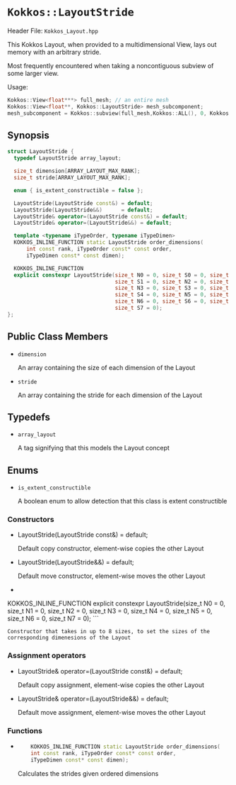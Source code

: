 # `Kokkos::LayoutStride`

Header File: `Kokkos_Layout.hpp`

This Kokkos Layout, when provided to a multidimensional View, lays out memory with an arbitrary stride.

Most frequently encountered when taking a noncontiguous subview of some larger view.

Usage: 

  ```c++
  Kokkos::View<float***> full_mesh; // an entire mesh
  Kokkos::View<float**, Kokkos::LayoutStride> mesh_subcomponent;
  mesh_subcomponent = Kokkos::subview(full_mesh,Kokkos::ALL(), 0, Kokkos::ALL()); // take x and z components
  ```

## Synopsis 
  ```c++
  struct LayoutStride {
    typedef LayoutStride array_layout;
  
    size_t dimension[ARRAY_LAYOUT_MAX_RANK];
    size_t stride[ARRAY_LAYOUT_MAX_RANK];
  
    enum { is_extent_constructible = false };
  
    LayoutStride(LayoutStride const&) = default;
    LayoutStride(LayoutStride&&)      = default;
    LayoutStride& operator=(LayoutStride const&) = default;
    LayoutStride& operator=(LayoutStride&&) = default;
  
    template <typename iTypeOrder, typename iTypeDimen>
    KOKKOS_INLINE_FUNCTION static LayoutStride order_dimensions(
        int const rank, iTypeOrder const* const order,
        iTypeDimen const* const dimen);

    KOKKOS_INLINE_FUNCTION
    explicit constexpr LayoutStride(size_t N0 = 0, size_t S0 = 0, size_t N1 = 0,
                                    size_t S1 = 0, size_t N2 = 0, size_t S2 = 0,
                                    size_t N3 = 0, size_t S3 = 0, size_t N4 = 0,
                                    size_t S4 = 0, size_t N5 = 0, size_t S5 = 0,
                                    size_t N6 = 0, size_t S6 = 0, size_t N7 = 0,
                                    size_t S7 = 0);
  };
  ```

## Public Class Members

  * `dimension`

    An array containing the size of each dimension of the Layout

  * `stride`

    An array containing the stride for each dimension of the Layout
   
## Typedefs
   
 * `array_layout`

    A tag signifying that this models the Layout concept

## Enums

  * `is_extent_constructible`

    A boolean enum to allow detection that this class is extent constructible

### Constructors

  * LayoutStride(LayoutStride const&) = default;

    Default copy constructor, element-wise copies the other Layout

  * LayoutStride(LayoutStride&&)      = default;
 
    Default move constructor, element-wise moves the other Layout

  * ```c++
  KOKKOS_INLINE_FUNCTION
  explicit constexpr LayoutStride(size_t N0 = 0, size_t N1 = 0, size_t N2 = 0,
                                size_t N3 = 0, size_t N4 = 0, size_t N5 = 0,
                                size_t N6 = 0, size_t N7 = 0);
     ```
  
    Constructor that takes in up to 8 sizes, to set the sizes of the corresponding dimenesions of the Layout

### Assignment operators

  * LayoutStride& operator=(LayoutStride const&) = default;

    Default copy assignment, element-wise copies the other Layout

  * LayoutStride& operator=(LayoutStride&&) = default;

    Default move assignment, element-wise moves the other Layout

### Functions

  * ```c++
        KOKKOS_INLINE_FUNCTION static LayoutStride order_dimensions(
        int const rank, iTypeOrder const* const order,
        iTypeDimen const* const dimen);
    ``` 
    
    Calculates the strides given ordered dimensions
